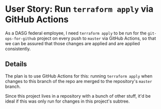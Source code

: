 # User Story: Run `terraform apply` via GitHub Actions

As a DASG federal employee,
  I need `terraform apply` to be run
    for the `git-ops-for-github` project
    on every push to `master`
    via GitHub Actions,
  so that we can be assured that those changes are applied and are applied consistently.


## Details

The plan is to use GitHub Actions for this:
  running `terraform apply` when changes to this branch of the repo
  are merged to the repository's `master` branch.

Since this project lives in a repository with a bunch of other stuff,
  it'd be ideal if this was only run for changes in this project's subtree.
